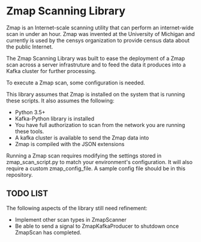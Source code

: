 # Zmap Scanning Library

Zmap is an Internet-scale scanning utility that can perform an internet-wide scan in under an hour. Zmap was invented at the University of Michigan and currently is used by the censys organization to provide census data about the public Internet.

The Zmap Scanning Library was built to ease the deployment of a Zmap scan across a server infrastruture and to feed the data it produces into a Kafka cluster for further processing.

To execute a Zmap scan, some configuration is needed.

This library assumes that Zmap is installed on the system that is running these scripts. It also assumes the following:

* Python 3.5+
* Kafka-Python library is installed
* You have full authorization to scan from the network you are running these tools.
* A kafka cluster is available to send the Zmap data into
* Zmap is compiled with the JSON extensions

Running a Zmap scan requires modifying the settings stored in zmap_scan_script.py to match your environment's configuration. It will also require a custom zmap_config_file. A sample config file should be in this repository.

## TODO LIST

The following aspects of the library still need refinement:
* Implement other scan types in ZmapScanner
* Be able to send a signal to ZmapKafkaProducer to shutdown once ZmapScan has completed.
